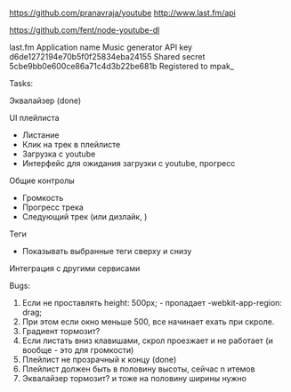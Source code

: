 https://github.com/pranavraja/youtube
http://www.last.fm/api

https://github.com/fent/node-youtube-dl

last.fm
Application name	Music generator
API key	            d6de1272194e70b5f0f25834eba24155
Shared secret	    5cbe9bb0e600ce86a71c4d3b22be681b
Registered to	    mpak_


Tasks:

Эквалайзер (done)

UI плейлиста
- Листание
- Клик на трек в плейлисте
- Загрузка с youtube
- Интерфейс для ожидания загрузки с youtube, прогресс

Общие контролы
- Громкость
- Прогресс трека
- Следующий трек (или дизлайк, )

Теги
- Показывать выбранные теги сверху и снизу

Интеграция с другими сервисами


Bugs:

1. Если не проставлять height: 500px; - пропадает -webkit-app-region: drag; 
2. При этом если окно меньше 500, все начинает ехать при скроле.
3. Градиент тормозит?
4. Если листать вниз клавишами, скрол проезжает и не работает (и вообще - это для громкости)
5. Плейлист не прозрачный к концу (done)
6. Плейлист должен быть в половину высоты, сейчас n итемов
7. Эквалайзер тормозит? и тоже на половину ширины нужно